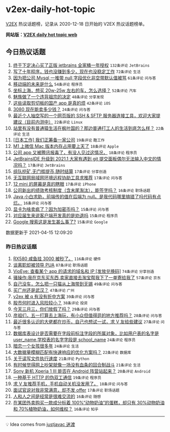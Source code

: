 # v2ex-daily-hot-topic

[V2EX](https://www.v2ex.com/) 热议话题榜，记录从 2020-12-18 日开始的 V2EX 热议话题榜单。

**网站版：[V2EX daily hot topic web](https://boojack.github.io/v2ex-daily-hot-topic-web/)**

## 今日热议话题

<!-- TODAY BEGIN -->

1. [终于下定决心买了正版 jetbrains 全家桶一年授权](https://www.v2ex.com/t/770756) `132条评论` `JetBrains`
1. [写了十年程序，钱也没赚到多少，现在也没稳定工作](https://www.v2ex.com/t/770791) `72条评论` `生活`
1. [因为把公司 Mysql 一堆带 null 字段优化非空带默认值被骂](https://www.v2ex.com/t/770788) `61条评论` `问与答`
1. [移动端的未来是什么](https://www.v2ex.com/t/770773) `54条评论` `程序员`
1. [坐标上海，想买 20w-25w 左右的车，怎么选择？](https://www.v2ex.com/t/770780) `52条评论` `汽车`
1. [魅族做了一个违背祖宗的决定](https://www.v2ex.com/t/770801) `48条评论` `分享发现`
1. [这些读取剪切板的国产 app 是真的烦](https://www.v2ex.com/t/770796) `42条评论` `iOS`
1. [3080 现在能卖多少钱？](https://www.v2ex.com/t/770746) `24条评论` `问与答`
1. [最近个人抽空写的一个网页版的 SSH & SFTP 服务器连接工具，欢迎大家提建议（目前内测中）](https://www.v2ex.com/t/770908) `22条评论` `Linux`
1. [站里有没有普通猿生活在枫叶国的？那边普通打工人的生活到底怎么样？](https://www.v2ex.com/t/770831) `22条评论` `生活`
1. [[日本工作] 我们正筹备一家公司](https://www.v2ex.com/t/770894) `19条评论` `酷工作`
1. [M1 上微信 Mac 版本内存占用要上天了](https://www.v2ex.com/t/770790) `18条评论` `Apple`
1. [公司 app 又被腾讯报毒了，有没人见过这情况，](https://www.v2ex.com/t/770759) `18条评论` `程序员`
1. [JetBrainsIDE 升级到 2021.1 大家有遇到 git 提交面板偶尔无法输入中文的情况吗？](https://www.v2ex.com/t/770883) `17条评论` `JetBrains`
1. [组队挖矿,无门槛提币,随时结算](https://www.v2ex.com/t/770870) `17条评论` `分享创造`
1. [无互联网局域网环境远程协助工具求推荐](https://www.v2ex.com/t/770799) `17条评论` `问与答`
1. [12 mini 的屏幕是真的瞎眼](https://www.v2ex.com/t/770743) `17条评论` `iPhone`
1. [公司新出的绩效考核制度（含末尾淘汰），能签字吗？](https://www.v2ex.com/t/770890) `16条评论` `职场话题`
1. [Java 小白求助，前端传的值在后端为 null。是我代码哪里搞错了吗代码有点烂。](https://www.v2ex.com/t/770864) `16条评论` `问与答`
1. [显卡为啥卖疯了？因为加密币吗？](https://www.v2ex.com/t/770828) `15条评论` `问与答`
1. [对应届生来说客户端开发真的是劝退吗](https://www.v2ex.com/t/770757) `15条评论` `程序员`
1. [Google 搜索这是发生甚么事了?](https://www.v2ex.com/t/770742) `15条评论` `Google`

数据更新于 2021-04-15 12:09:20

<!-- TODAY END -->

### 昨日热议话题

<!-- YESTERDAY BEGIN -->

1. [RX580 咸鱼挂 3000 被秒了。](https://www.v2ex.com/t/770488) `116条评论` `硬件`
1. [谈离职却被领导 PUA](https://www.v2ex.com/t/770492) `87条评论` `职场话题`
1. [VioEye: 查看某个 app 的请求的域名和 IP [发放兑换码]](https://www.v2ex.com/t/770502) `74条评论` `分享创造`
1. [骚操作:我在京东买东西,卖家直接去淘宝帮我下了一单寄给我了](https://www.v2ex.com/t/770532) `57条评论` `京东`
1. [自己没车，怎么把一只猫从上海带到无锡](https://www.v2ex.com/t/770608) `49条评论` `问与答`
1. [买广州还是武汉？](https://www.v2ex.com/t/770523) `47条评论` `广州`
1. [v2ex 被 q 有没有折中方案](https://www.v2ex.com/t/770571) `39条评论` `问与答`
1. [股市何时进入风险较小？](https://www.v2ex.com/t/770497) `38条评论` `投资`
1. [今天三月三，你们放假了吗？](https://www.v2ex.com/t/770481) `29条评论` `问与答`
1. [彦祖们，五一打算去上海玩，有小众但值得逛的地方推荐吗？](https://www.v2ex.com/t/770646) `28条评论` `问与答`
1. [最近很多认识的大佬都在炒币，自己也想试一试，求 V 友给些建议](https://www.v2ex.com/t/770683) `27条评论` `问与答`
1. [数据库表设计是否需要在字段前标注字段的所属对象，比如用户表的名字是 user_name,学校表的名字字段是 school_name](https://www.v2ex.com/t/770704) `24条评论` `程序员`
1. [暗恋一个女孩很多年](https://www.v2ex.com/t/770478) `24条评论` `生活`
1. [大数据量模糊匹配有快速响应的优化方案吗？](https://www.v2ex.com/t/770500) `22条评论` `数据库`
1. [关于读写文件执行速度](https://www.v2ex.com/t/770690) `21条评论` `Python`
1. [有时候觉得网上吵架就像一场没有血条的回合制战斗](https://www.v2ex.com/t/770553) `21条评论` `生活`
1. [Sony 新机 Xperia 1 III 能否在 Android 阵营站起来？](https://www.v2ex.com/t/770697) `20条评论` `Android`
1. [一种基于 HTTP 的伪双工通信](https://www.v2ex.com/t/770572) `19条评论` `程序员`
1. [求 V 友推荐手机，手机自动关机没发用了。](https://www.v2ex.com/t/770551) `18条评论` `问与答`
1. [面试官说对我非常满意，却不发 offer](https://www.v2ex.com/t/770567) `17条评论` `职场话题`
1. [人和人之间是经常是很难交流的](https://www.v2ex.com/t/770722) `16条评论` `随想`
1. [在某团外卖购买一款成分标着 100%“动物奶油”的蛋糕，却只有 30%动物奶油和 70%植物奶油，如何维权？](https://www.v2ex.com/t/770692) `16条评论` `知乎`

<!-- YESTERDAY END -->

---

💡 Idea comes from [justjavac 迷渡](https://github.com/justjavac/)
